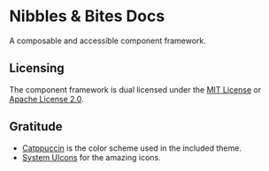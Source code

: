 # Nibbles & Bites Docs

A composable and accessible component framework.

## Licensing

The component framework is dual licensed under the [MIT License](LICENSE-MIT) or [Apache License 2.0](LICENSE-APACHE).

## Gratitude

- [Catppuccin](https://catppuccin.com) is the color scheme used in the included theme.
- [System UIcons](https://www.systemuicons.com) for the amazing icons.
